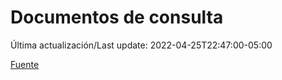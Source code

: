 # Documentos de consulta

Última actualización/Last update: 2022-04-25T22:47:00-05:00

 [Fuente](https://coronavirus.gob.mx/documentos-de-consulta/)

